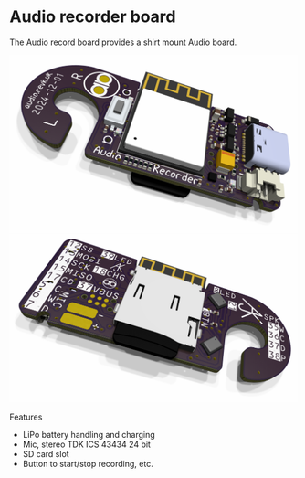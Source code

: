# Audio recorder board

The Audio record board provides a shirt mount Audio board.

![Top](top.png)
![Bottom](bottom.png)

Features

* LiPo battery handling and charging
* Mic, stereo TDK ICS 43434 24 bit
* SD card slot
* Button to start/stop recording, etc.
